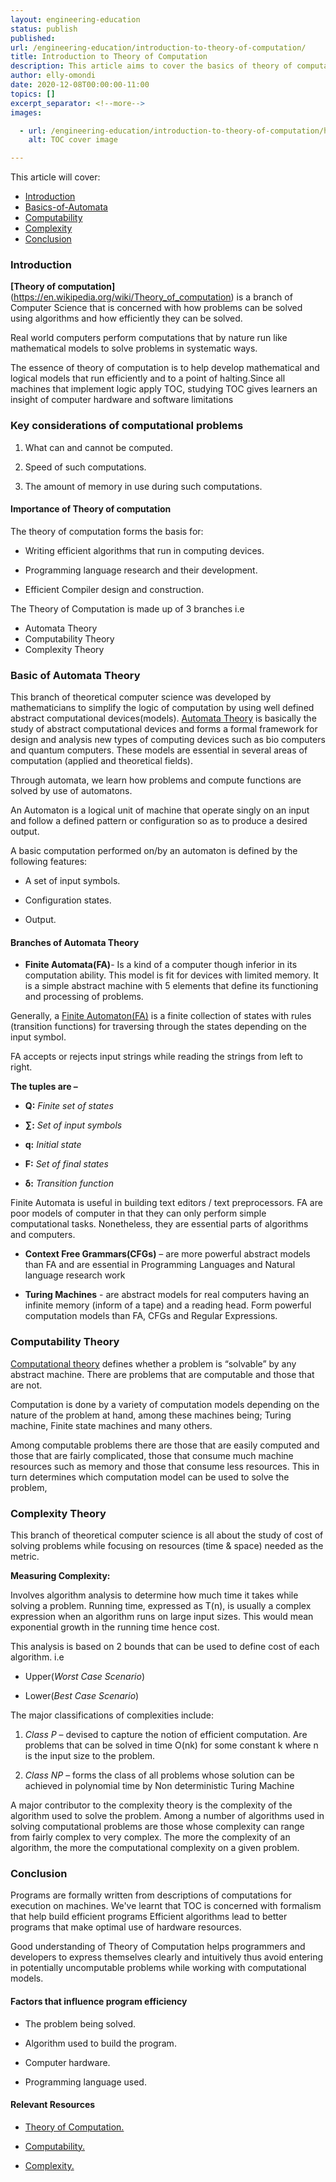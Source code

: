 ```yaml
---
layout: engineering-education
status: publish
published: 
url: /engineering-education/introduction-to-theory-of-computation/
title: Introduction to Theory of Computation
description: This article aims to cover the basics of theory of computation and its role in efficiency of computers
author: elly-omondi
date: 2020-12-08T00:00:00-11:00
topics: []
excerpt_separator: <!--more-->
images:

  - url: /engineering-education/introduction-to-theory-of-computation/hero.jpg
    alt: TOC cover image

---
```



This article will cover:

- [Introduction](#Overview)
- [Basics-of-Automata](#Automata-Basics)
- [Computability](#Computability)
- [Complexity](#Complexity)
- [Conclusion](#Conclusion)


### Introduction
**[Theory of computation]**(https://en.wikipedia.org/wiki/Theory_of_computation) is a branch of Computer Science that is concerned with how problems can be solved  using algorithms and how efficiently they can be solved.

Real world computers perform computations that by nature run like mathematical models to solve problems in systematic ways. 

The essence of theory of computation is to help develop mathematical and logical models that run efficiently and to a point of halting.Since all machines that implement logic apply TOC, studying TOC gives learners an insight of computer hardware and software limitations
<!--more-->

### Key considerations of computational problems
1. What can and cannot be computed.

2. Speed of such computations.

3. The amount of memory in use during such computations.

#### Importance of Theory of computation
The theory of computation forms the basis for:

* Writing efficient algorithms that run in computing devices.

* Programming language research and their development.

* Efficient Compiler design and construction.
<!--more-->

The Theory of Computation is made up of 3 branches i.e
- Automata Theory
- Computability Theory
- Complexity Theory


### Basic of Automata Theory
This branch of theoretical computer science was developed by mathematicians to simplify the logic of computation by using well defined abstract computational devices(models).
[Automata Theory](https://en.wikipedia.org/wiki/Automata_theory) is basically the study of abstract computational devices and forms a formal framework for design and analysis new types of computing devices such as bio computers and quantum computers. These models are essential in several areas of computation (applied and theoretical fields). 
<!--more-->

Through automata, we learn how  problems and compute functions are solved by use of automatons.

An Automaton is a logical unit of machine that operate singly on an input and follow a defined pattern or configuration so as to produce a desired output.

A basic computation performed on/by an automaton is defined by the following features:

- A set of input symbols.

- Configuration states.

- Output.


#### Branches of Automata Theory 

- **Finite Automata(FA)**- Is a kind of a computer though inferior in its computation ability. This model is fit for devices with limited memory. It is a simple abstract machine with 5 elements that define its functioning and processing of problems.
<!--more-->

Generally, a [Finite Automaton(FA)](https://www.geeksforgeeks.org/introduction-of-finite-automata/) is a finite collection of states with rules (transition functions) for traversing through the states depending on the input symbol.

FA accepts or rejects input strings while reading the strings from left to right.

**The tuples are –**

- **Q:** *Finite set of states*

- **∑:** *Set of input symbols*

- **q:** *Initial state*

- **F:** *Set of final states*

- **δ:** *Transition function*

<!--more-->
Finite Automata is useful in building text editors / text preprocessors.  FA are poor models of computer in that they can only perform simple computational tasks. Nonetheless, they are essential parts of algorithms and computers.
<!--more-->

- **Context Free Grammars(CFGs)**  – are more powerful abstract models than FA and are essential in Programming Languages and Natural language research work

- **Turing Machines** - are abstract models for real computers having an infinite memory (inform of a tape) and a reading head. Form powerful computation models than FA, CFGs and Regular Expressions.
<!--more-->

### Computability Theory
[Computational theory](https://plato.stanford.edu/entries/computability/) defines whether a problem is “solvable” by any abstract machine. There are problems that are computable and those that are not.

Computation is done by a variety of computation models depending on the nature of the problem at hand, among these machines being; Turing machine, Finite state machines and many others.
<!--more-->

Among computable problems there are those that are easily computed and those that are fairly complicated, those that consume much machine resources such as memory and those that consume less resources. This in turn determines which computation model can be used to solve the problem,

### Complexity Theory
This branch of theoretical computer science is all about the study of cost of solving problems while focusing on resources (time & space) needed as the metric. 

**Measuring Complexity:**

Involves  algorithm analysis to determine how much time it takes while solving a problem. Running time, expressed as T(n), is usually a complex expression when an algorithm runs on large input sizes. This would mean exponential growth in the running time hence cost.

<!--more-->
This analysis is based on 2 bounds that can be used to define cost of each algorithm. i.e 

- Upper(*Worst Case Scenario*) 

- Lower(*Best Case Scenario*)

<!--more-->
The major classifications of complexities include:

1. *Class P* – devised to capture the notion of efficient computation. Are problems that can be solved in time O(nk) for some constant k where n is the input size to the problem.

2. *Class NP* – forms the class of all problems whose solution can be achieved in polynomial time by Non deterministic Turing Machine
<!--more-->

A major contributor to the complexity theory is the complexity of the algorithm used to solve the problem. Among a number of algorithms used in solving computational problems are those whose complexity can range from fairly complex to very complex. The more the complexity of an algorithm, the more the computational complexity on a given problem. 

### Conclusion
Programs are formally written from descriptions of computations for execution on machines. We've learnt that TOC is concerned with formalism that help build efficient programs
Efficient algorithms lead to better  programs that make optimal use of hardware resources. 
<!--more-->

Good understanding of Theory of Computation helps programmers and developers to express themselves clearly and intuitively thus avoid entering in potentially uncomputable problems while working with computational models.

 #### Factors that influence program efficiency
* The problem being solved.

*	Algorithm used to build the program.

* Computer hardware.

* Programming language used.

#### Relevant Resources
- [Theory of Computation.](https://www.geeksforgeeks.org/introduction-of-theory-of-computation/)

- [Computability.](https://www.sciencedirect.com/topics/mathematics/computability-theory)

- [Complexity.](https://en.wikipedia.org/wiki/Computational_complexity_theory)
